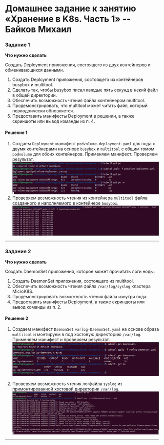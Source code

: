 # Домашнее задание к занятию «Хранение в K8s. Часть 1» -- Байков Михаил

### Задание 1 

**Что нужно сделать**

Создать Deployment приложения, состоящего из двух контейнеров и обменивающихся данными.

1. Создать Deployment приложения, состоящего из контейнеров busybox и multitool.
2. Сделать так, чтобы busybox писал каждые пять секунд в некий файл в общей директории.
3. Обеспечить возможность чтения файла контейнером multitool.
4. Продемонстрировать, что multitool может читать файл, который периодоически обновляется.
5. Предоставить манифесты Deployment в решении, а также скриншоты или вывод команды из п. 4.

#### Решение 1
1. Создаем `Deployment` манифест `podvolume-deployment.yaml` для пода с двумя контейнерами на основе `busybox` и `multitool` с общим томом `podvolume` для обоих контейнеров. Применяем манифест. Проверяем результат.
![manifest](img/1.png)
2. Проверяем возможность чтения из контейнера `multitool` файла созданного и наполняемого в контейнере `busybox`.
![tail in multitool](img/2.png)

------

### Задание 2

**Что нужно сделать**

Создать DaemonSet приложения, которое может прочитать логи ноды.

1. Создать DaemonSet приложения, состоящего из multitool.
2. Обеспечить возможность чтения файла `/var/log/syslog` кластера MicroK8S.
3. Продемонстрировать возможность чтения файла изнутри пода.
4. Предоставить манифесты Deployment, а также скриншоты или вывод команды из п. 2.

#### Решение 2
1. Создаем манифест `DsemonSet` `varlog-DaemonSet.yaml` на основе образа `multitool` и монтируем в под хостовую директорию `/var/log`. Применяем манифест и проверяем результат.
![DaemonSet apply](img/3.png)

2. Проверяем возможность чтения логфайла `syslog` из примонтированной хостовой директории `/var/log`.
![DaemonSet apply](img/4.png)

------
